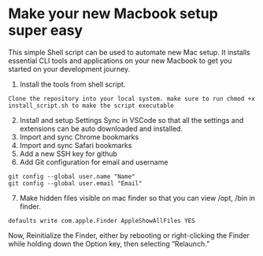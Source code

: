 # Make your new Macbook setup super easy

This simple Shell script can be used to automate new Mac setup. It installs essential CLI tools and applications on your new Macbook to get you started on your development journey.


1. Install the tools from shell script.

```
Clone the repository into your local system. make sure to run chmod +x install_script.sh to make the script executable
```

2. Install and setup Settings Sync in VSCode so that all the settings and extensions can be auto downloaded and installed.
3. Import and sync Chrome bookmarks
4. Import and sync Safari bookmarks
5. Add a new SSH key for github
6. Add Git configuration for email and username 

```
git config --global user.name "Name"
git config --global user.email "Email"
```

7. Make hidden files visible on mac finder so that you can view /opt, /bin in finder.
```
defaults write com.apple.Finder AppleShowAllFiles YES
```
Now, Reinitialize the Finder, either by rebooting or right-clicking the Finder while holding down the Option key, then selecting “Relaunch.”